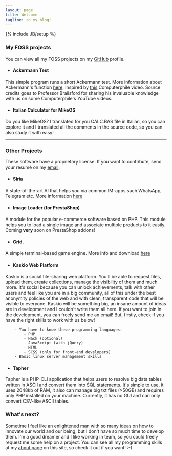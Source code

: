 ```yaml
---
layout: page
title: Welcome
tagline: to my blog! 
---
```

{% include JB/setup %}

### My FOSS projects
You can view all my FOSS projects on my [GitHub](https://github.com/corsaroquad) profile.

* #### Ackermann Test
This simple program runs a short Ackermann test. More information about Ackermann's function [here](http://en.wikipedia.org/wiki/Ackermann_function). Inspired by [this](https://www.youtube.com/watch?v=i7sm9dzFtEI&list=UU9-y-6csu5WGm29I7JiwpnA) Computerphile video. Source credits goes to Professor Brailsford for sharing his invaluable knowledge with us on some Computerphile's YouTube videos.

* #### Italian Calculator for MikeOS
Do you like MikeOS? I translated for you CALC.BAS file in Italian, so you can explore it and I translated all the comments in the source code, so you can also study it with easy!

---

### Other Projects
These software have a proprietary license. If you want to contribute, send your resumé on my [email](mailto:giovanni.grc96@gmail.com).

* #### Siria
A state-of-the-art AI that helps you via common IM-apps such WhatsApp, Telegram etc. More information [here](https://bitbucket.org/corsaroquad/siria-for-whatsapp/wiki/Home)

* #### Image Loader (for PrestaShop)
A module for the popular e-commerce software based on PHP. This module helps you to load a single image and associate multiple products to it easily. Coming **very** soon on PrestaShop addons!

* #### Grid.
A simple terminal-based game engine. More info and download [here](./grid)

* #### Kaskio Web Platform
Kaskio is a social file-sharing web platform. You'll be able to request files, upload them, create collections, manage the visibility of them and much more. It's social because you can unlock achievements, talk with other users and feel like you are in a big community, all of this under the best anonymity policies of the web and with clean, transparent code that will be visible to everyone. Kaskio will be something big, an insane amount of ideas are in development and I couldn't write them all  here. If you want to join in the development, you can freely send me an email! But, firstly, check if you have the right skills to work with us below!

		- You have to know these programming languages:
			- PHP
			- Hack (optional)
			- JavaScript (with jQuery)
			- HTML
			- SCSS (only for front-end developers)
		- Basic linux server management skills

* #### Tapher
Tapher is a PHP-CLI application that helps users to resolve big data tables written in ASCII and convert them into SQL statements. It's simple to use, it uses 2048kb of RAM, it also can manage big txt files (>50GB) and requires only PHP installed on your machine. Currently, it has no GUI and can only convert CSV-like ASCII tables.

### What's next?
Sometime I feel like an enlightened man with so many ideas on how to innovate our world and our being, but I don't have so much time to develop them. I'm a good dreamer and I like working in team, so you could freely request me some help on a project. You can see all my programming skills at my [about page](./about) on this site, so check it out if you want! :-)
